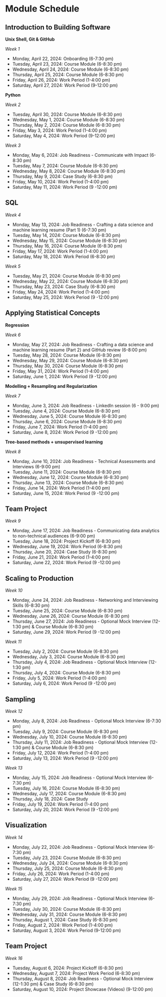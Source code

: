 # Module Schedule

## Introduction to Building Software
**Unix Shell, Git & GitHub**

*Week 1*
  - Monday, April 22, 2024: Onboarding (6-7:30 pm)
  - Tuesday, April 23, 2024: Course Module (6-8:30 pm)
  - Wednesday, April 24, 2024: Course Module (6-8:30 pm)
  - Thursday, April 25, 2024: Course Module (6-8:30 pm)
  - Friday, April 26, 2024: Work Period (1-4:00 pm)
  - Saturday, April 27, 2024: Work Period (9-12:00 pm)

**Python** 

*Week 2*

- Tuesday, April 30, 2024: Course Module (6-8:30 pm)
- Wednesday, May 1, 2024: Course Module (6-8:30 pm)
- Thursday, May 2, 2024: Course Module (6-8:30 pm)
- Friday, May 3, 2024: Work Period (1-4:00 pm)
- Saturday, May 4, 2024: Work Period (9-12:00 pm)

*Week 3*
- Monday, May 6, 2024: Job Readiness - Communicate with Impact (6-8:30 pm) 
- Tuesday, May 7, 2024: Course Module (6-8:30 pm)
- Wednesday, May 8, 2024: Course Module (6-8:30 pm)
- Thursday, May 9, 2024: Case Study (6-8:30 pm)
- Friday, May 10, 2024: Work Period (1-4:00 pm)
- Saturday, May 11, 2024: Work Period (9 -12:00 pm)

## SQL
*Week 4*
- Monday, May 13, 2024: Job Readiness - Crafting a data science and machine learning resume (Part 1) (6-7:30 pm)
- Tuesday, May 14, 2024: Course Module (6-8:30 pm)
- Wednesday, May 15, 2024: Course Module (6-8:30 pm)
- Thursday, May 16, 2024: Course Module (6-8:30 pm)
- Friday, May 17, 2024: Work Period (1-4:00 pm)
- Saturday, May 18, 2024: Work Period (6-8:30 pm)

*Week 5*
- Tuesday, May 21, 2024: Course Module (6-8:30 pm)
- Wednesday, May 22, 2024: Course Module (6-8:30 pm)
- Thursday, May 23, 2024: Case Study (6-8:30 pm)
- Friday, May 24, 2024: Work Period (1-4:00 pm)
- Saturday, May 25, 2024: Work Period (9 -12:00 pm)

## Applying Statistical Concepts
**Regression**

*Week 6*
- Monday, May 27, 2024: Job Readiness - Crafting a data science and machine learning resume (Part 2) and GitHub review (6-8:00 pm) 
- Tuesday, May 28, 2024: Course Module (6-8:30 pm)
- Wednesday, May 29, 2024: Course Module (6-8:30 pm)
- Thursday, May 30, 2024: Course Module (6-8:30 pm)
- Friday, May 31, 2024: Work Period (1-4:00 pm)
- Saturday, June 1, 2024: Work Period (9 -12:00 pm)



**Modelling + Resampling and Regularization**

*Week 7*
- Monday, June 3, 2024: Job Readiness - LinkedIn session (6 - 9:00 pm) 
- Tuesday, June 4, 2024: Course Module (6-8:30 pm)
- Wednesday, June 5, 2024: Course Module (6-8:30 pm)
- Thursday, June 6, 2024: Course Module (6-8:30 pm)
- Friday, June 7, 2024: Work Period (1-4:00 pm)
- Saturday, June 8, 2024: Work Period (9 -12:00 pm)



**Tree-based methods + unsupervised learning**

*Week 8*
- Monday, June 10, 2024: Job Readiness - Technical Assessments and Interviews (6-9:00 pm) 
- Tuesday, June 11, 2024: Course Module (6-8:30 pm)
- Wednesday, June 12, 2024: Course Module (6-8:30 pm)
- Thursday, June 13, 2024: Course Module (6-8:30 pm)
- Friday, June 14, 2024: Work Period (1-4:00 pm)
- Saturday, June 15, 2024: Work Period (9 -12:00 pm)

## Team Project
*Week 9*
- Monday, June 17, 2024: Job Readiness - Communicating data analytics to non-technical audiences (6-9:00 pm) 
- Tuesday, June 18, 2024: Project Kickoff (6-8:30 pm)
- Wednesday, June 19, 2024: Work Period (6-8:30 pm)
- Thursday, June 20, 2024: Case Study (6-8:30 pm)
- Friday, June 21, 2024: Work Period (1-4:00 pm)
- Saturday, June 22, 2024: Work Period (9 -12:00 pm)

## Scaling to Production
*Week 10*

- Monday, June 24, 2024: Job Readiness - Networking and Interviewing Skills (6-8:30 pm) 
- Tuesday, June 25, 2024: Course Module (6-8:30 pm)
- Wednesday, June 26, 2024: Course Module (6-8:30 pm)
- Thursday, June 27, 2024: Job Readiness - Optional Mock Interview (12-1:30 pm) & Course Module (6-8:30 pm)
- Saturday, June 29, 2024: Work Period (9 -12:00 pm)

*Week 11*

- Tuesday, July 2, 2024: Course Module (6-8:30 pm)
- Wednesday, July 3, 2024: Course Module (6-8:30 pm)
- Thursday, July 4, 2024: Job Readiness - Optional Mock Interview (12-1:30 pm)
- Thursday, July 4, 2024: Course Module (6-8:30 pm)
- Friday, July 5, 2024: Work Period (1-4:00 pm)
- Saturday, July 6, 2024: Work Period (9 -12:00 pm)

## Sampling

*Week 12*

- Monday, July 8, 2024: Job Readiness - Optional Mock Interview (6-7:30 pm)
- Tuesday, July 9, 2024: Course Module (6-8:30 pm)
- Wednesday, July 10, 2024: Course Module (6-8:30 pm)
- Thursday, July 11, 2024: Job Readiness - Optional Mock Interview (12-1:30 pm) & Course Module (6-8:30 pm)
- Friday, July 12, 2024: Work Period (1-4:00 pm)
- Saturday, July 13, 2024: Work Period (9 -12:00 pm)

*Week 13*
- Monday, July 15, 2024: Job Readiness - Optional Mock Interview (6-7:30 pm)
- Tuesday, July 16, 2024: Course Module (6-8:30 pm)
- Wednesday, July 17, 2024: Course Module (6-8:30 pm)
- Thursday, July 18, 2024: Case Study
- Friday, July 19, 2024: Work Period (1-4:00 pm)
- Saturday, July 20, 2024: Work Period (9 -12:00 pm)

## Visualization
*Week 14*
- Monday, July 22, 2024: Job Readiness - Optional Mock Interview (6-7:30 pm)
- Tuesday, July 23, 2024: Course Module (6-8:30 pm)
- Wednesday, July 24, 2024: Course Module (6-8:30 pm)
- Thursday, July 25, 2024: Course Module (6-8:30 pm)
- Friday, July 26, 2024: Work Period (1-4:00 pm)
- Saturday, July 27, 2024: Work Period (9 -12:00 pm)

*Week 15*
- Monday, July 29, 2024: Job Readiness - Optional Mock Interview (6-7:30 pm)
- Tuesday, July 30, 2024: Course Module (6-8:30 pm)
- Wednesday, July 31, 2024: Course Module (6-8:30 pm)
- Thursday, August 1, 2024: Case Study (6-8:30 pm)
- Friday, August 2, 2024: Work Period (1-4:00 pm)
- Saturday, August 3, 2024: Work Period (9-12:00 pm)

## Team Project
*Week 16*
- Tuesday, August 6, 2024: Project Kickoff (6-8:30 pm)
- Wednesday, August 7, 2024: Project Work Period (6-8:30 pm)
- Thursday, August 8, 2024: Job Readiness - Optional Mock Interview (12-1:30 pm) & Case Study (6-8:30 pm)
- Saturday, August 10, 2024: Project Showcase (Videos) (9-12:00 pm)

